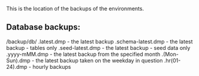 This is the location of the backups of the environments.

Database backups:
-----------------

/backup/db/<databasename>
    <databasename>.latest.dmp - the latest backup
    <databasename>.schema-latest.dmp - the latest backup - tables only
    <databasename>.seed-latest.dmp - the latest backup - seed data only
    <databasename>.yyyy-mMM.dmp - the latest backup from the specified month
    <databasename>.(Mon-Sun).dmp - the latest backup taken on the weekday in question
    <databasename>.hr(01-24).dmp - hourly backups

